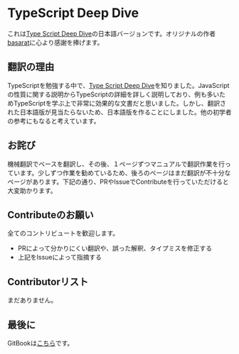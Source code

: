 # TypeScript Deep Dive
これは[Type Script Deep Dive](https://github.com/basarat/typescript-book/)の日本語バージョンです。オリジナルの作者[basarat](https://github.com/basarat)に心より感謝を捧げます。

## 翻訳の理由
TypeScriptを勉強する中で、[Type Script Deep Dive](https://github.com/basarat/typescript-book/)を知りました。JavaScriptの性質に関する説明からTypeScriptの詳細を詳しく説明しており、例も多いためTypeScriptを学ぶ上で非常に効果的な文書だと思いました。しかし、翻訳された日本語版が見当たらないため、日本語版を作ることにしました。他の初学者の参考にもなると考えています。

## お詫び
機械翻訳でベースを翻訳し、その後、１ページずつマニュアルで翻訳作業を行っています。少しずつ作業を勧めているため、後ろのページはまだ翻訳が不十分なページがあります。下記の通り、PRやIssueでContributeを行っていただけると大変助かります。

## Contributeのお願い
全てのコントリビュートを歓迎します。
- PRによって分かりにくい翻訳や、誤った解釈、タイプミスを修正する
- 上記をIssueによって指摘する

## Contributorリスト
まだありません。

## 最後に
GitBookは[こちら](https://yohamta.gitbook.io/typescript-jp/getting-started)です。
